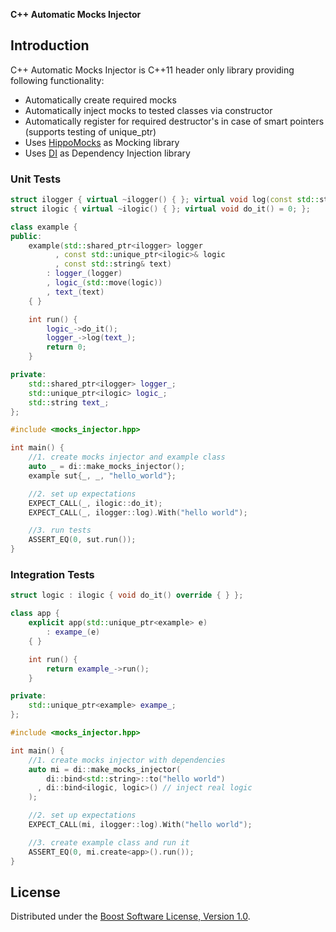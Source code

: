 **C++ Automatic Mocks Injector**

## Introduction
C++ Automatic Mocks Injector is C++11 header only library providing following functionality:
* Automatically create required mocks
* Automatically inject mocks to tested classes via constructor
* Automatically register for required destructor's in case of smart pointers (supports testing of unique_ptr)
* Uses [HippoMocks](https://github.com/dascandy/hippomocks) as Mocking library
* Uses [DI](https://github.com/krzysztof-jusiak/di) as Dependency Injection library

### Unit Tests
```cpp
struct ilogger { virtual ~ilogger() { }; virtual void log(const std::string&) = 0; };
struct ilogic { virtual ~ilogic() { }; virtual void do_it() = 0; };

class example {
public:
    example(std::shared_ptr<ilogger> logger
          , const std::unique_ptr<ilogic>& logic
          , const std::string& text)
        : logger_(logger)
        , logic_(std::move(logic))
        , text_(text)
    { }

    int run() {
        logic_->do_it();
        logger_->log(text_);
        return 0;
    }

private:
    std::shared_ptr<ilogger> logger_;
    std::unique_ptr<ilogic> logic_;
    std::string text_;
};

#include <mocks_injector.hpp>

int main() {
    //1. create mocks injector and example class
    auto _ = di::make_mocks_injector();
    example sut{_, _, "hello_world"};

    //2. set up expectations
    EXPECT_CALL(_, ilogic::do_it);
    EXPECT_CALL(_, ilogger::log).With("hello world");

    //3. run tests
    ASSERT_EQ(0, sut.run());
}
```

### Integration Tests
```cpp
struct logic : ilogic { void do_it() override { } };

class app {
    explicit app(std::unique_ptr<example> e)
        : exampe_(e)
    { }

    int run() {
        return example_->run();
    }

private:
    std::unique_ptr<example> exampe_;
};

#include <mocks_injector.hpp>

int main() {
    //1. create mocks injector with dependencies
    auto mi = di::make_mocks_injector(
        di::bind<std::string>::to("hello world")
      , di::bind<ilogic, logic>() // inject real logic
    );

    //2. set up expectations
    EXPECT_CALL(mi, ilogger::log).With("hello world");

    //3. create example class and run it
    ASSERT_EQ(0, mi.create<app>().run());
}
```

## License
Distributed under the [Boost Software License, Version 1.0](http://www.boost.org/LICENSE_1_0.txt).


